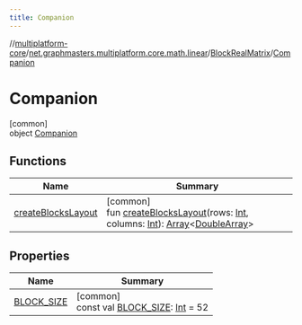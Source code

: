 ```yaml
---
title: Companion
---
```

//[multiplatform-core](../../../../index.html)/[net.graphmasters.multiplatform.core.math.linear](../../index.html)/[BlockRealMatrix](../index.html)/[Companion](index.html)



# Companion



[common]\
object [Companion](index.html)



## Functions


| Name | Summary |
|---|---|
| [createBlocksLayout](create-blocks-layout.html) | [common]<br>fun [createBlocksLayout](create-blocks-layout.html)(rows: [Int](https://kotlinlang.org/api/latest/jvm/stdlib/kotlin/-int/index.html), columns: [Int](https://kotlinlang.org/api/latest/jvm/stdlib/kotlin/-int/index.html)): [Array](https://kotlinlang.org/api/latest/jvm/stdlib/kotlin/-array/index.html)&lt;[DoubleArray](https://kotlinlang.org/api/latest/jvm/stdlib/kotlin/-double-array/index.html)&gt; |


## Properties


| Name | Summary |
|---|---|
| [BLOCK_SIZE](-b-l-o-c-k_-s-i-z-e.html) | [common]<br>const val [BLOCK_SIZE](-b-l-o-c-k_-s-i-z-e.html): [Int](https://kotlinlang.org/api/latest/jvm/stdlib/kotlin/-int/index.html) = 52 |

